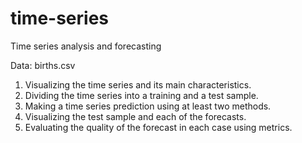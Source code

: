 # time-series
Time series analysis and forecasting

Data: births.csv

1. Visualizing the time series and its main characteristics.
2. Dividing the time series into a training and a test sample.
3. Making a time series prediction using at least two methods.
4. Visualizing the test sample and each of the forecasts.
5. Evaluating the quality of the forecast in each case using metrics.
